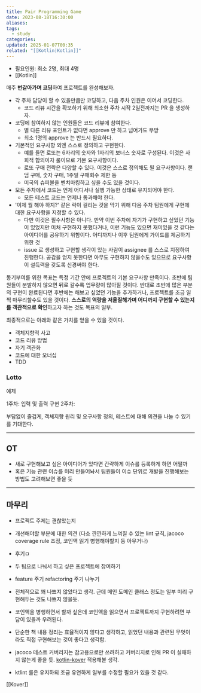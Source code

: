 ```yaml
---
title: Pair Programming Game
date: 2023-08-18T16:30:00
aliases: 
tags:
  - study
categories: 
updated: 2025-01-07T00:35
related: "[[Kotlin|Kotlin]]"
---
```


- 필요인원: 최소 2명, 최대 4명
- [[Kotlin]]

매주 **번갈아가며 코딩**하여 프로젝트를 완성해보자. 

- 각 주차 담당이 할 수 있을만큼만 코딩하고, 다음 주차 인원은 이어서 코딩한다.
    - 코드 리뷰 시간을 확보하기 위해 최소한 주차 시작 2일전까지는 PR 을 생성하자.
- 코딩에 참여하지 않는 인원들은 코드 리뷰에 참여한다.
    - 별 다른 리뷰 포인트가 없다면 approve 만 하고 넘어가도 무방
    - 최소 1명의 approve 는 반드시 필요하다.
- 기본적인 요구사항 외엔 스스로 정의하고 구현한다.
    - 예를 들면 로또는 6자리의 숫자와 1자리의 보너스 숫자로 구성된다. 이것은 사회적 합의이자 룰이므로 기본 요구사항이다.
    - 로또 구매 전략은 다양할 수 있다. 이것은 스스로 정의해도 될 요구사항이다. 랜덤 구매, 숫자 구매, 1주일 구매회수 제한 등
    - 미국의 슈퍼볼을 벤치마킹하고 싶을 수도 있을 것이다.
- 모든 주차에서 코드는 언제 어디서나 실행 가능한 상태로 유지되어야 한다.
    - 모든 테스트 코드는 언제나 통과해야 한다.
- '이제 뭘 해야 하지?' 같은 락이 걸리는 것을 막기 위해 다음 주차 팀원에게 구현에 대한 요구사항을 지정할 수 있다.
    - 다만 이것은 필수사항은 아니다. 만약 이번 주차에 자기가 구현하고 싶었던 기능이 있었지만 미처 구현하지 못했다거나, 이런 기능도 있으면 재미있을 것 같다는 아이디어를 공유하기 위함이다. 어디까지나 이후 팀원에게 가이드를 제공하기 위한 것
    - issue 로 생성하고 구현할 생각이 있는 사람이 assignee 를 스스로 지정하여 진행한다. 공감을 얻지 못한다면 아무도 구현하지 않을수도 있으므로 요구사항이 설득력을 갖도록 신경써야 한다.

동기부여를 위한 목표는 특정 기간 안에 프로젝트의 기본 요구사항 만족이다. 초반에 팀원들이 분발하지 않으면 뒤로 갈수록 업무량이 많아질 것이다. 반대로 초반에 많은 부분의 구현이 완료된다면 후반에는 해보고 싶었던 기능을 추가하거나, 프로젝트를 조금 일찍 마무리할수도 있을 것이다. **스스로의 역량을 저울질해가며 어디까지 구현할 수 있는지를 객관적으로 확인**하고자 하는 것도 목표의 일부.

최종적으로는 아래와 같은 가치를 얻을 수 있을 것이다.

- 객체지향적 사고
- 코드 리뷰 방법
- 자기 객관화
- 코드에 대한 오너십
- TDD

### Lotto

예제

1주차: 입력 및 출력 구현
2주차: 

부담없이 즐겁게, 객체지향 원리 및 요구사항 정의, 테스트에 대해 의견을 나눌 수 있기를 기대한다.

---

## OT

- 새로 구현해보고 싶은 아이디어가 있다면 간략하게 이슈를 등록하게 하면 어떨까
- 혹은 기능 관련 이슈를 미리 만들어놔서 팀원들이 이슈 단위로 개발을 진행해보는 방법도 고려해보면 좋을 듯

---

## 마무리

- 프로젝트 주제는 괜찮았는지
- 개선해야할 부분에 대한 의견 (다소 깐깐하게 느껴질 수 있는 lint 규칙, jacoco coverage rule 조정, 코인액 읽기 병행해야할지 등 아무거나)
- 후기ㅁ
- 두 팀으로 나눠서 하고 싶은 프로젝트에 참여하기
- feature 주기 refactoring 주기 나누기

- 전체적으로 꽤 나쁘지 않았다고 생각. 근데 메인 도메인 클래스 정도는 일부 미리 구현해두는 것도 나쁘지 않을듯.
- 코인액을 병행하면서 할까 싶은데 코인액을 읽으면서 프로젝트까지 구현하려면 부담이 있을까 우려된다.
- 단순한 책 내용 정리는 효율적이지 않다고 생각하고, 읽었던 내용과 관련된 무엇이라도 직접 구현해보는 것이 좋다고 생각함.
- jacoco 테스트 커버리지는 참고용으로만 쓰려하고 커버리지로 인해 PR 이 실패하지 않는게 좋을 듯. [kotlin-kover](https://github.com/Kotlin/kotlinx-kover) 적용해볼 생각.
- ktlint 룰은 유지하되 조금 유연하게 일부를 수정할 필요가 있을 것 같다.

[[Kover]]

